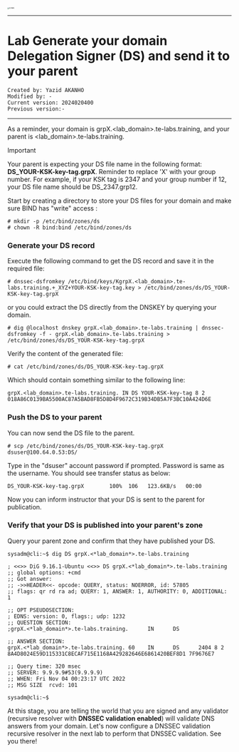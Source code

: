 

<img src="./icann.jpg" alt="ICANN" style="zoom:25%;" />

------

# Lab Generate your domain Delegation Signer (DS) and send it to your parent

```
Created by: Yazid AKANHO
Modified by: -
Current version: 2024020400
Previous version:-
```

------

As a reminder, your domain is grpX.<lab_domain>.te-labs.training, and your parent is <lab_domain>.te-labs.training.

> [!IMPORTANT]
>
> Your parent is expecting your DS file name in the following format: **DS_YOUR-KSK-key-tag.grpX**. Reminder to replace 'X' with your group number. For example, if your KSK tag is 2347 and your group number if 12, your DS file name should be DS_2347.grp12.



Start by creating a directory to store your DS files for your domain and make sure BIND has "write" access :

```
# mkdir -p /etc/bind/zones/ds
# chown -R bind:bind /etc/bind/zones/ds
```



### Generate your DS record

Execute the following command to get the DS record and save it in the required file:

```
# dnssec-dsfromkey /etc/bind/keys/KgrpX.<lab_domain>.te-labs.training.+_XYZ+YOUR-KSK-key-tag.key > /etc/bind/zones/ds/DS_YOUR-KSK-key-tag.grpX
```

or you could extract the DS directly from the DNSKEY by querying your domain.

```
# dig @localhost dnskey grpX.<lab_domain>.te-labs.training | dnssec-dsfromkey -f - grpX.<lab_domain>.te-labs.training > /etc/bind/zones/ds/DS_YOUR-KSK-key-tag.grpX
```

Verify the content of the generated file:

```
# cat /etc/bind/zones/ds/DS_YOUR-KSK-key-tag.grpX
```

Which should contain something similar to the following line:

```
grpX.<lab_domain>.te-labs.training. IN DS YOUR-KSK-key-tag 8 2 018A86C0139BA5500AC87A5BAD8FB5D8D4F9672C319B34DB5A7F3BC10A424D6E
```



### Push the DS to your parent

You can now send the DS file to the parent.

```
# scp /etc/bind/zones/ds/DS_YOUR-KSK-key-tag.grpX dsuser@100.64.0.53:DS/
```

Type in the "dsuser" account password if prompted. Password is same as the username. You should see transfer status as below:

```
DS_YOUR-KSK-key-tag.grpX        100%  106   123.6KB/s   00:00    
```

Now you can inform instructor that your DS is sent to the parent for publication.

### Verify that your DS is published into your parent's zone

Query your parent zone and confirm that they have published your DS.

```
sysadm@cli:~$ dig DS grpX.<*lab_domain*>.te-labs.training 

; <<>> DiG 9.16.1-Ubuntu <<>> DS grpX.<*lab_domain*>.te-labs.training
;; global options: +cmd
;; Got answer:
;; ->>HEADER<<- opcode: QUERY, status: NOERROR, id: 57805
;; flags: qr rd ra ad; QUERY: 1, ANSWER: 1, AUTHORITY: 0, ADDITIONAL: 1

;; OPT PSEUDOSECTION:
; EDNS: version: 0, flags:; udp: 1232
;; QUESTION SECTION:
;grpX.<*lab_domain*>.te-labs.training.      IN      DS

;; ANSWER SECTION:
grpX.<*lab_domain*>.te-labs.training. 60    IN      DS      2404 8 2 8A4D8024E59D115331C8ECAF715E1168A429282646E6861420BEF8D1 7F9676E7

;; Query time: 320 msec
;; SERVER: 9.9.9.9#53(9.9.9.9)
;; WHEN: Fri Nov 04 00:23:17 UTC 2022
;; MSG SIZE  rcvd: 101

sysadm@cli:~$ 
```

At this stage, you are telling the world that you are signed and any validator (recursive resolver with **DNSSEC validation enabled**) will validate DNS answers from your domain. Let's now configure a DNSSEC validation recursive resolver in the next lab to perform that DNSSEC validation.
See you there!

